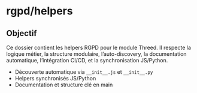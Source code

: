 # rgpd/helpers

## Objectif
Ce dossier contient les helpers RGPD pour le module Threed. Il respecte la logique métier, la structure modulaire, l’auto-discovery, la documentation automatique, l’intégration CI/CD, et la synchronisation JS/Python.

- Découverte automatique via `__init__.js` et `__init__.py`
- Helpers synchronisés JS/Python
- Documentation et structure clé en main
